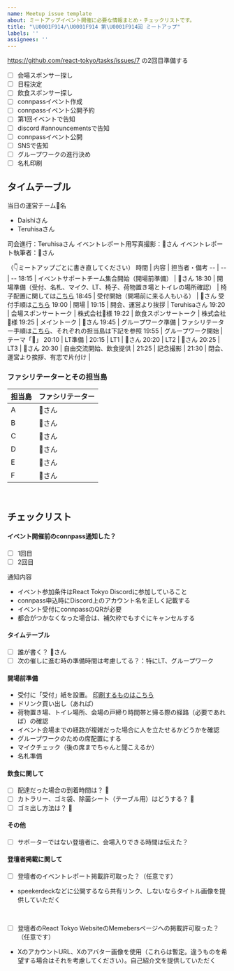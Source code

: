 ```yaml
---
name: Meetup issue template
about: ミートアップイベント開催に必要な情報まとめ・チェックリストです。
title: "\U0001F914/\U0001F914 第\U0001F914回 ミートアップ"
labels: ''
assignees: ''
---
```


https://github.com/react-tokyo/tasks/issues/7
の2回目準備する

- [ ] 会場スポンサー探し
- [ ] 日程決定
- [ ] 飲食スポンサー探し
- [ ] connpassイベント作成
- [ ] connpassイベント公開予約
- [ ] 第1回イベントで告知
- [ ] discord #announcementsで告知
- [ ] connpassイベント公開
- [ ] SNSで告知
- [ ] グループワークの進行決め
- [ ] 名札印刷

## タイムテーブル

当日の運営チーム🤔名

- Daishiさん
- Teruhisaさん

司会進行：Teruhisaさん
イベントレポート用写真撮影：🤔さん
イベントレポート執筆者：🤔さん

（👇ミートアップごとに書き直してください）
時間 | 内容 | 担当者・備考
-- | -- | --
18:15 | イベントサポートチーム集合開始（開場前準備） | 🤔さん
18:30 | 開場準備（受付、名札、マイク、LT、椅子、荷物置き場とトイレの場所確認） | 椅子配置に関しては[こちら](https://github.com/react-tokyo/tasks/issues/56#group-work-and-facilitator)
18:45 | 受付開始（開場前に来る人もいる） | 🤔さん 受付手順は[こちら](https://github.com/react-tokyo/tasks/issues/56#reception)
19:00 | 開場 |
19:15 | 開会、運営より挨拶 | Teruhisaさん
19:20 | 会場スポンサートーク | 株式会社🤔様
19:22 | 飲食スポンサートーク | 株式会社🤔様
19:25 | メイントーク | 🤔さん
19:45 | グループワーク準備 | ファシリテーター手順は[こちら](https://github.com/react-tokyo/tasks/issues/56#group-work-and-facilitator)、それぞれの担当島は下記を参照
19:55 | グループワーク開始 | テーマ「🤔」
20:10 | LT準備 |
20:15 | LT1 | 🤔さん
20:20 | LT2 | 🤔さん
20:25 | LT3 | 🤔さん
20:30 | 自由交流開始、飲食提供 |
21:25 | 記念撮影 |
21:30 | 閉会、運営より挨拶、有志で片付け |

### ファシリテーターとその担当島

| 担当島 | ファシリテーター |
| ------ | ---------------- |
| A      | 🤔さん           |
| B      | 🤔さん           |
| C      | 🤔さん           |
| D      | 🤔さん           |
| E      | 🤔さん           |
| F      | 🤔さん           |

<br/>

## チェックリスト

#### イベント開催前のconnpass通知した？

- [ ] 1回目
- [ ] 2回目

通知内容

- イベント参加条件はReact Tokyo Discordに参加していること
- connpass申込時にDiscord上のアカウント名を正しく記載する
- イベント受付にconnpassのQRが必要
- 都合がつかなくなった場合は、補欠枠でもすぐにキャンセルする

#### タイムテーブル

- [ ] 誰が書く？ 🤔さん
- [ ] 次の催しに進む時の準備時間は考慮してる？：特にLT、グループワーク

#### 開場前準備

- 受付に「受付」紙を設置。 [印刷するものはこちら](https://github.com/react-tokyo/tasks/issues/56#reception-image)
- ドリンク買い出し（あれば）
- 荷物置き場、トイレ場所、会場の戸締り時間帯と帰る際の経路（必要であれば）の確認
- イベント会場までの経路が複雑だった場合に人を立たせるかどうかを確認
- グループワークのための席配置にする
- マイクチェック（後の席までちゃんと聞こえるか）
- 名札準備

#### 飲食に関して

- [ ] 配達だった場合の到着時間は？ 🤔
- [ ] カトラリー、ゴミ袋、除菌シート（テーブル用）はどうする？ 🤔
- [ ] ゴミ出し方法は？ 🤔

#### その他

- [ ] サポーターではない登壇者に、会場入りできる時間は伝えた？

#### 登壇者掲載に関して

- [ ] 登壇者のイベントレポート掲載許可取った？（任意です）
- speekerdeckなどに公開するなら共有リンク、しないならタイトル画像を提供していただく

<br/>

- [ ] 登壇者のReact Tokyo WebsiteのMemebersページへの掲載許可取った？（任意です）
- XのアカウントURL、Xのアバター画像を使用（これらは暫定。違うものを希望する場合はそれを考慮してください）。自己紹介文を提供していただく
